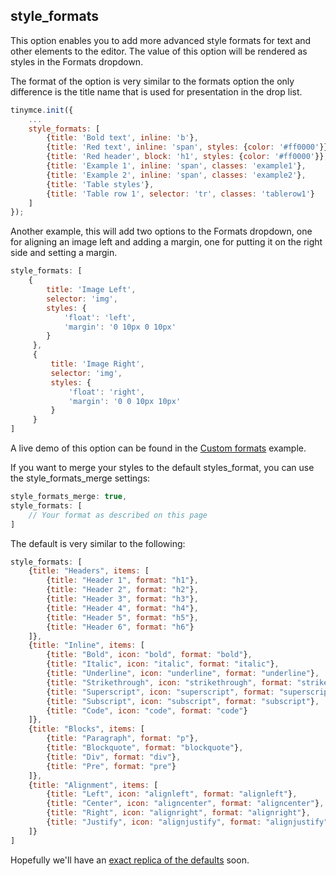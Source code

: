 
## style_formats

This option enables you to add more advanced style formats for text and other elements to the editor. The value of this option will be rendered as styles in the Formats dropdown.

The format of the option is very similar to the formats option the only difference is the title name that is used for presentation in the drop list.

```js
tinymce.init({
    ...
    style_formats: [
        {title: 'Bold text', inline: 'b'},
        {title: 'Red text', inline: 'span', styles: {color: '#ff0000'}},
        {title: 'Red header', block: 'h1', styles: {color: '#ff0000'}},
        {title: 'Example 1', inline: 'span', classes: 'example1'},
        {title: 'Example 2', inline: 'span', classes: 'example2'},
        {title: 'Table styles'},
        {title: 'Table row 1', selector: 'tr', classes: 'tablerow1'}
    ]
});
```

Another example, this will add two options to the Formats dropdown, one for aligning an image left and adding a margin, one for putting it on the right side and setting a margin.

```js
style_formats: [
    {
        title: 'Image Left',
        selector: 'img',
        styles: {
            'float': 'left',
            'margin': '0 10px 0 10px'
        }
     },
     {
         title: 'Image Right',
         selector: 'img',
         styles: {
             'float': 'right',
             'margin': '0 0 10px 10px'
         }
     }
]
```

A live demo of this option can be found in the [Custom formats](#custom_formats) example.

If you want to merge your styles to the default styles_format, you can use the style_formats_merge settings:

```js
style_formats_merge: true,
style_formats: [
    // Your format as described on this page
]
```

The default is very similar to the following:

```js
style_formats: [
    {title: "Headers", items: [
        {title: "Header 1", format: "h1"},
        {title: "Header 2", format: "h2"},
        {title: "Header 3", format: "h3"},
        {title: "Header 4", format: "h4"},
        {title: "Header 5", format: "h5"},
        {title: "Header 6", format: "h6"}
    ]},
    {title: "Inline", items: [
        {title: "Bold", icon: "bold", format: "bold"},
        {title: "Italic", icon: "italic", format: "italic"},
        {title: "Underline", icon: "underline", format: "underline"},
        {title: "Strikethrough", icon: "strikethrough", format: "strikethrough"},
        {title: "Superscript", icon: "superscript", format: "superscript"},
        {title: "Subscript", icon: "subscript", format: "subscript"},
        {title: "Code", icon: "code", format: "code"}
    ]},
    {title: "Blocks", items: [
        {title: "Paragraph", format: "p"},
        {title: "Blockquote", format: "blockquote"},
        {title: "Div", format: "div"},
        {title: "Pre", format: "pre"}
    ]},
    {title: "Alignment", items: [
        {title: "Left", icon: "alignleft", format: "alignleft"},
        {title: "Center", icon: "aligncenter", format: "aligncenter"},
        {title: "Right", icon: "alignright", format: "alignright"},
        {title: "Justify", icon: "alignjustify", format: "alignjustify"}
    ]}
]
```

Hopefully we'll have an [exact replica of the defaults](http://www.tinymce.com/forum/viewtopic.php?id=33648) soon.
